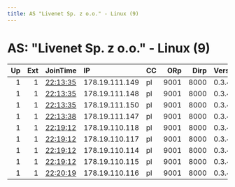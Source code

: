 ```yaml
---
title: AS "Livenet Sp. z o.o." - Linux (9)
---
```


# AS: "Livenet Sp. z o.o." - Linux (9)

|   Up |   Ext | JoinTime                                                                                            | IP             | CC   |   ORp |   Dirp | Version   | Contact       | Nickname      |   eFamMembers |
|-----:|------:|:----------------------------------------------------------------------------------------------------|:---------------|:-----|------:|-------:|:----------|:--------------|:--------------|--------------:|
|    1 |     1 | [22:13:35](https://metrics.torproject.org/rs.html#details/222220BDC34173E574868618023ACFFCA0E29F6D) | 178.19.111.149 | pl   |  9001 |   8000 | 0.3.4.8   | california    | california    |             1 |
|    1 |     1 | [22:13:35](https://metrics.torproject.org/rs.html#details/945DAE0E15FD8CBFD7CE26152761D30754F74670) | 178.19.111.148 | pl   |  9001 |   8000 | 0.3.4.8   | amsterdam     | amsterdam     |             1 |
|    1 |     1 | [22:13:35](https://metrics.torproject.org/rs.html#details/E496C17B52064DA5C1AD81F8738C8B58E381A910) | 178.19.111.150 | pl   |  9001 |   8000 | 0.3.4.8   | barcelona     | barcelona     |             1 |
|    1 |     1 | [22:13:38](https://metrics.torproject.org/rs.html#details/0097FBD1A8AC1103DF98F1E85DD52C50F01D3AD6) | 178.19.111.147 | pl   |  9001 |   8000 | 0.3.4.8   | paris         | paris         |             1 |
|    1 |     1 | [22:19:12](https://metrics.torproject.org/rs.html#details/01E5F7AAA125A47B0F4B5F331ADB15AEF0A7117E) | 178.19.110.118 | pl   |  9001 |   8000 | 0.3.4.8   | tequila       | tequila       |             1 |
|    1 |     1 | [22:19:12](https://metrics.torproject.org/rs.html#details/461A4C8B92B826D3EB9850E5433935C13774A916) | 178.19.110.117 | pl   |  9001 |   8000 | 0.3.4.8   | mojito        | mojito        |             1 |
|    1 |     1 | [22:19:12](https://metrics.torproject.org/rs.html#details/853A3915BC53207CF952D41C2E0EB831F644A231) | 178.19.110.114 | pl   |  9001 |   8000 | 0.3.4.8   | sexonthebeach | sexonthebeach |             1 |
|    1 |     1 | [22:19:12](https://metrics.torproject.org/rs.html#details/C3794C2B6A8603FE70C08A24D22847E8A89D15D8) | 178.19.110.115 | pl   |  9001 |   8000 | 0.3.4.8   | martini       | martini       |             1 |
|    1 |     1 | [22:20:19](https://metrics.torproject.org/rs.html#details/8C73FC8F397992220B5D776FAFB1A4CEC75E6066) | 178.19.110.116 | pl   |  9001 |   8000 | 0.3.4.8   | apero         | apero         |             1 |
